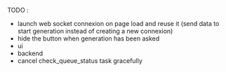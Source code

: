 TODO : 
- launch web socket connexion on page load and reuse it (send data to start generation instead of creating a new connexion)
- hide the button when generation has been asked
- ui
- backend
- cancel check_queue_status task gracefully